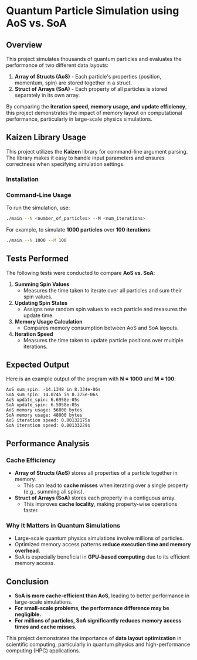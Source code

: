 # Quantum Particle Simulation using AoS vs. SoA

## Overview
This project simulates thousands of quantum particles and evaluates the performance of two different data layouts:

1. **Array of Structs (AoS)** - Each particle's properties (position, momentum, spin) are stored together in a struct.
2. **Struct of Arrays (SoA)** - Each property of all particles is stored separately in its own array.

By comparing the **iteration speed, memory usage, and update efficiency**, this project demonstrates the impact of memory layout on computational performance, particularly in large-scale physics simulations.

## Kaizen Library Usage
This project utilizes the **Kaizen** library for command-line argument parsing. The library makes it easy to handle input parameters and ensures correctness when specifying simulation settings.

### Installation

### Command-Line Usage
To run the simulation, use:
```bash
./main --N <number_of_particles> --M <num_iterations>
```
For example, to simulate **1000 particles** over **100 iterations**:
```bash
./main --N 1000 --M 100
```

## Tests Performed
The following tests were conducted to compare **AoS vs. SoA**:

1. **Summing Spin Values**
   - Measures the time taken to iterate over all particles and sum their spin values.
2. **Updating Spin States**
   - Assigns new random spin values to each particle and measures the update time.
3. **Memory Usage Calculation**
   - Compares memory consumption between AoS and SoA layouts.
4. **Iteration Speed**
   - Measures the time taken to update particle positions over multiple iterations.

## Expected Output
Here is an example output of the program with **N = 1000** and **M = 100**:
```plaintext
AoS sum_spin: -14.1348 in 8.334e-06s
SoA sum_spin: 14.0745 in 8.375e-06s
AoS update_spin: 6.6958e-05s
SoA update_spin: 6.5958e-05s
AoS memory usage: 56000 bytes
SoA memory usage: 48000 bytes
AoS iteration speed: 0.00132175s
SoA iteration speed: 0.00133229s
```

## Performance Analysis
### **Cache Efficiency**
- **Array of Structs (AoS)** stores all properties of a particle together in memory.
  - This can lead to **cache misses** when iterating over a single property (e.g., summing all spins).
- **Struct of Arrays (SoA)** stores each property in a contiguous array.
  - This improves **cache locality**, making property-wise operations faster.

### **Why It Matters in Quantum Simulations**
- Large-scale quantum physics simulations involve millions of particles.
- Optimized memory access patterns **reduce execution time and memory overhead**.
- SoA is especially beneficial in **GPU-based computing** due to its efficient memory access.

## Conclusion
- **SoA is more cache-efficient than AoS**, leading to better performance in large-scale simulations.
- **For small-scale problems, the performance difference may be negligible.**
- **For millions of particles, SoA significantly reduces memory access times and cache misses.**

This project demonstrates the importance of **data layout optimization** in scientific computing, particularly in quantum physics and high-performance computing (HPC) applications.

